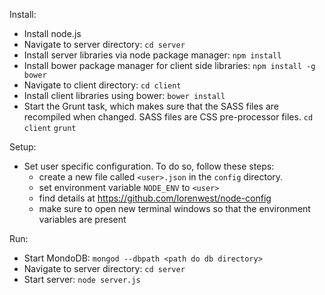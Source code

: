 Install:

- Install node.js
- Navigate to server directory:
```cd server```
- Install server libraries via node package manager:
```npm install```
- Install bower package manager for client side libraries: 
```npm install -g bower```
- Navigate to client directory:
```cd client```
- Install client libraries using bower:
```bower install```
- Start the Grunt task, which makes sure that the SASS files are recompiled when changed. SASS files are CSS pre-processor files.
```cd client```
```grunt```

Setup:

- Set user specific configuration. To do so, follow these steps:
    - create a new file called ```<user>.json``` in the ```config``` directory.
    - set environment variable ```NODE_ENV``` to ```<user>```
    - find details at https://github.com/lorenwest/node-config
    - make sure to open new terminal windows so that the environment variables are present


Run:
- Start MondoDB:
```mongod --dbpath <path do db directory>```
- Navigate to server directory:
```cd server```
- Start server:
```node server.js```
